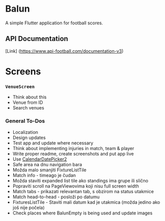 # Balun

A simple Flutter application for football scores.

## API Documentation
[Link] (https://www.api-football.com/documentation-v3)

# Screens

### `VenueScreen`

* Think about this
* Venue from ID
* Search venues

### General To-Dos

* Localization
* Design updates
* Test app and update where necessary
* Think about implementing injuries in match, team & player
* Write proper readme, create screenshots and put app live
* Use [CalendarDatePicker2](https://pub.dev/packages/calendar_date_picker2)
* Safe area na dnu navigation bara
* Možda malo smanjiti FixtureListTile
* Match info - timeago je čudan
* Možda staviti expanded list tile ako standings ima grupe ili slično
* Popraviti scroll na PageViewovima koji nisu full screen width
* Match tabs - prikazati relevantan tab, s obzirom na status utakmice
* Match head-to-head - posloži po datumu
* FixturesListTile - Staviti mali datum kad je utakmica (možda jedino ako još nije počela)
* Check places where BalunEmpty is being used and update images

